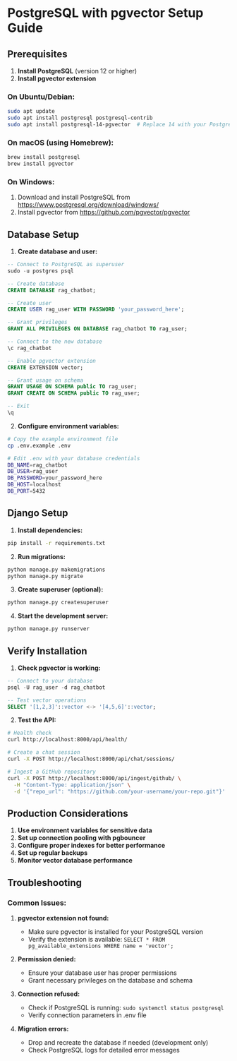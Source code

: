 # PostgreSQL with pgvector Setup Guide

## Prerequisites

1. **Install PostgreSQL** (version 12 or higher)
2. **Install pgvector extension**

### On Ubuntu/Debian:
```bash
sudo apt update
sudo apt install postgresql postgresql-contrib
sudo apt install postgresql-14-pgvector  # Replace 14 with your PostgreSQL version
```

### On macOS (using Homebrew):
```bash
brew install postgresql
brew install pgvector
```

### On Windows:
1. Download and install PostgreSQL from https://www.postgresql.org/download/windows/
2. Install pgvector from https://github.com/pgvector/pgvector

## Database Setup

1. **Create database and user:**
```sql
-- Connect to PostgreSQL as superuser
sudo -u postgres psql

-- Create database
CREATE DATABASE rag_chatbot;

-- Create user
CREATE USER rag_user WITH PASSWORD 'your_password_here';

-- Grant privileges
GRANT ALL PRIVILEGES ON DATABASE rag_chatbot TO rag_user;

-- Connect to the new database
\c rag_chatbot

-- Enable pgvector extension
CREATE EXTENSION vector;

-- Grant usage on schema
GRANT USAGE ON SCHEMA public TO rag_user;
GRANT CREATE ON SCHEMA public TO rag_user;

-- Exit
\q
```

2. **Configure environment variables:**
```bash
# Copy the example environment file
cp .env.example .env

# Edit .env with your database credentials
DB_NAME=rag_chatbot
DB_USER=rag_user
DB_PASSWORD=your_password_here
DB_HOST=localhost
DB_PORT=5432
```

## Django Setup

1. **Install dependencies:**
```bash
pip install -r requirements.txt
```

2. **Run migrations:**
```bash
python manage.py makemigrations
python manage.py migrate
```

3. **Create superuser (optional):**
```bash
python manage.py createsuperuser
```

4. **Start the development server:**
```bash
python manage.py runserver
```

## Verify Installation

1. **Check pgvector is working:**
```sql
-- Connect to your database
psql -U rag_user -d rag_chatbot

-- Test vector operations
SELECT '[1,2,3]'::vector <-> '[4,5,6]'::vector;
```

2. **Test the API:**
```bash
# Health check
curl http://localhost:8000/api/health/

# Create a chat session
curl -X POST http://localhost:8000/api/chat/sessions/

# Ingest a GitHub repository
curl -X POST http://localhost:8000/api/ingest/github/ \
  -H "Content-Type: application/json" \
  -d '{"repo_url": "https://github.com/your-username/your-repo.git"}'
```

## Production Considerations

1. **Use environment variables for sensitive data**
2. **Set up connection pooling with pgbouncer**
3. **Configure proper indexes for better performance**
4. **Set up regular backups**
5. **Monitor vector database performance**

## Troubleshooting

### Common Issues:

1. **pgvector extension not found:**
   - Make sure pgvector is installed for your PostgreSQL version
   - Verify the extension is available: `SELECT * FROM pg_available_extensions WHERE name = 'vector';`

2. **Permission denied:**
   - Ensure your database user has proper permissions
   - Grant necessary privileges on the database and schema

3. **Connection refused:**
   - Check if PostgreSQL is running: `sudo systemctl status postgresql`
   - Verify connection parameters in .env file

4. **Migration errors:**
   - Drop and recreate the database if needed (development only)
   - Check PostgreSQL logs for detailed error messages